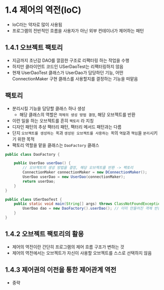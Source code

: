 # 1.4 제어의 역전(IoC)

- IoC라는 약자로 많이 사용됨
- 프로그램의 전반적인 흐름을 사용자가 아닌 외부 컨테이너가 제어하는 패턴

## 1.4.1 오브젝트 팩토리

- 지금까지 초난감 DAO를 깔끔한 구조로 리팩터링 하는 작업을 수행
- 하지만 클라이언트 코드인 USerDaoTest는 리팩터링하지 않음
- 현재 UserDaoTest 클래스가 UserDao가 담당하던 기능, 어떤 ConnectionMaker 구현 클래스를 사용할지를 결정하는 기능을 떠맡음

## 팩토리

- 분리시킬 기능을 담당할 클래스 하나 생성
  - 해당 클래스의 역할은 `객체의 생성 방법 결정`, 해당 오브젝트를 반환
- 이런 일을 하는 오브젝트를 흔히 `팩토리` 라 지칭
- 디자인 패턴의 추상 팩터리 패턴, 팩터리 메서드 패턴과는 다름
- 단지 `오브젝트를 생성하는 쪽`과 `생성된 오브젝트를 사용하는 쪽`의 `역할`과 `책임`을 `분리`시키기 위한 목적
- 팩토리 역할을 맡을 클래스는 `DaoFactory` 클래스

```java
public class DaoFactory {

    public UserDao userDao() {
        // 오브젝트의 생성 방법을 결정, 해당 오브젝트를 반환 -> 팩토리
        ConnectionMaker connectionMaker = new DConnectionMaker();
        UserDao userDao = new UserDao(connectionMaker);
        return userDao;
    }
}
```

```java
public class USerDaoTest {
    public static void main(String[] args) throws ClassNotFoundException, SQLException {
        UserDao dao = new DaoFactory().userDao(); // 이미 만들어진 객체 반환
    }
}
```

## 1.4.2 오브젝트 팩토리의 활용

- 제어의 역전이란 간단히 프로그램의 제어 흐름 구조가 변하는 것
- 제어의 역전에서는 오브젝트가 자신이 사용할 오브젝트를 스스로 선택하지 않음

## 1.4.3 제어권의 이전을 통한 제어관계 역전

- 중략